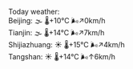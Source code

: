Today weather:  
Beijing: 🌫  🌡️+10°C 🌬️↗0km/h  
Tianjin: 🌫  🌡️+14°C 🌬️↗7km/h  
Shijiazhuang: ☀️ 🌡️+15°C 🌬️↗4km/h  
Tangshan: ☀️ 🌡️+14°C 🌬️↑6km/h  

